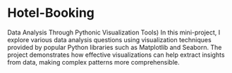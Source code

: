 # Hotel-Booking
Data Analysis Through Pythonic Visualization Tools)
In this mini-project, I explore various data analysis questions using visualization techniques provided by popular Python libraries such as Matplotlib and Seaborn. The project 
demonstrates how effective visualizations can help extract insights from data, making complex patterns more comprehensible.
